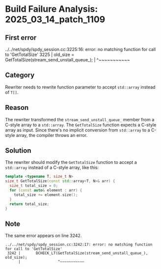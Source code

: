 # Build Failure Analysis: 2025_03_14_patch_1109

## First error

../../net/spdy/spdy_session.cc:3225:16: error: no matching function for call to 'GetTotalSize'
 3225 |     old_size = GetTotalSize(stream_send_unstall_queue_);
      |                ^~~~~~~~~~~~

## Category
Rewriter needs to rewrite function parameter to accept `std::array` instead of `T[]`.

## Reason
The rewriter transformed the `stream_send_unstall_queue_` member from a C-style array to a `std::array`. The `GetTotalSize` function expects a C-style array as input. Since there's no implicit conversion from `std::array` to a C-style array, the compiler throws an error.

## Solution
The rewriter should modify the `GetTotalSize` function to accept a `std::array` instead of a C-style array, like this:

```c++
template <typename T, size_t N>
size_t GetTotalSize(const std::array<T, N>& arr) {
  size_t total_size = 0;
  for (const auto& element : arr) {
    total_size += element.size();
  }
  return total_size;
}
```

## Note
The same error appears on line 3242.
```
../../net/spdy/spdy_session.cc:3242:17: error: no matching function for call to 'GetTotalSize'
 3242 |       DCHECK_LT(GetTotalSize(stream_send_unstall_queue_), old_size);
      |                 ^~~~~~~~~~~~
